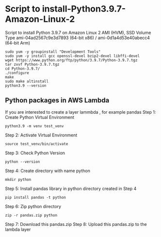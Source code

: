 # Script to install-Python3.9.7-Amazon-Linux-2

Script to install Python 3.9.7 on Amazon Linux 2 AMI (HVM), SSD Volume Type 
ami-04ad2567c9e3d7893 (64-bit x86) / ami-0d1a4d53e40abecc4 (64-bit Arm)

```
sudo yum -y groupinstall "Development Tools"
sudo yum -y install gcc openssl-devel bzip2-devel libffi-devel
wget https://www.python.org/ftp/python/3.9.7/Python-3.9.7.tgz
tar zxvf Python-3.9.7.tgz
cd Python-3.9.7/
./configure
make
sudo make altinstall
python3.9 --version
```

## Python packages in AWS Lambda 

If you are interested to create a layer lammbda , for example pandas
Step 1: Create Python Virtual Environment

```
python3.9 -m venv test_venv
```

Step 2: Activate Virtual Environment

```
source test_venv/bin/activate
```

Step 3: Check Python Version

```
python --version  

```

Step 4: Create directory with name python

```
mkdir python
```

Step 5: Install pandas library in python directory created in Step 4

```
pip install pandas -t python  

```

Step 6: Zip python directory

```
zip -r pandas.zip python
```

Step 7: Download this pandas.zip
Step 8: Upload this pandas.zip to the lambda layer
